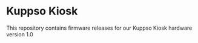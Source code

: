 # Kuppso Kiosk

This repository contains firmware releases for our Kuppso Kiosk hardware version 1.0

